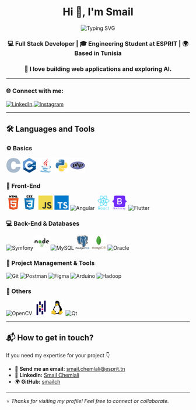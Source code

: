 <h1 align="center">Hi 👋, I'm Smail</h1>

<p align="center" style="margin: 15px;">
  <img src="https://readme-typing-svg.herokuapp.com?duration=2000&color=00BFFF&center=true&vCenter=true&width=435&lines=Full+Stack+Developer;Software+Engineer+Student;Passionate+about+AI+and+Web+Development;Always+learning+new+technologies" alt="Typing SVG" />
</p>

<h3 align="center">💻 Full Stack Developer | 🎓 Engineering Student at ESPRIT | 🌍 Based in Tunisia</h3>
<h3 align="center">🚀 I love building web applications and exploring AI.</h3>

---

### 🌐 Connect with me:
<p align="left">
  <a href="https://linkedin.com/in/smail-chemlali" target="blank">
    <img align="center" src="https://raw.githubusercontent.com/rahuldkjain/github-profile-readme-generator/master/src/images/icons/Social/linked-in-alt.svg" alt="LinkedIn" height="30" width="40" />
  </a>
  <a href="https://instagram.com/smail_chemlali" target="blank">
    <img align="center" src="https://raw.githubusercontent.com/rahuldkjain/github-profile-readme-generator/master/src/images/icons/Social/instagram.svg" alt="Instagram" height="30" width="40" />
  </a>
</p>

---

## 🛠 Languages and Tools

### ⚙️ Basics
<p align="left">
  <img src="https://raw.githubusercontent.com/devicons/devicon/master/icons/c/c-original.svg" alt="C" width="40" height="40"/> 
  <img src="https://raw.githubusercontent.com/devicons/devicon/master/icons/cplusplus/cplusplus-original.svg" alt="C++" width="40" height="40"/> 
  <img src="https://raw.githubusercontent.com/devicons/devicon/master/icons/java/java-original.svg" alt="Java" width="40" height="40"/> 
  <img src="https://raw.githubusercontent.com/devicons/devicon/master/icons/python/python-original.svg" alt="Python" width="40" height="40"/> 
  <img src="https://raw.githubusercontent.com/devicons/devicon/master/icons/php/php-original.svg" alt="PHP" width="40" height="40"/>
</p>

### 🎨 Front-End
<p align="left">
  <img src="https://raw.githubusercontent.com/devicons/devicon/master/icons/html5/html5-original-wordmark.svg" alt="HTML5" width="40" height="40"/>
  <img src="https://raw.githubusercontent.com/devicons/devicon/master/icons/css3/css3-original-wordmark.svg" alt="CSS3" width="40" height="40"/>
  <img src="https://raw.githubusercontent.com/devicons/devicon/master/icons/javascript/javascript-original.svg" alt="JavaScript" width="40" height="40"/> 
  <img src="https://raw.githubusercontent.com/devicons/devicon/master/icons/typescript/typescript-original.svg" alt="TypeScript" width="40" height="40"/>
  <img src="https://angular.io/assets/images/logos/angular/angular.svg" alt="Angular" width="40" height="40"/>
  <img src="https://raw.githubusercontent.com/devicons/devicon/master/icons/react/react-original-wordmark.svg" alt="React" width="40" height="40"/>
  <img src="https://raw.githubusercontent.com/devicons/devicon/master/icons/bootstrap/bootstrap-plain-wordmark.svg" alt="Bootstrap" width="40" height="40"/> 
  <img src="https://www.vectorlogo.zone/logos/flutterio/flutterio-icon.svg" alt="Flutter" width="40" height="40"/> 
</p>

### 💻 Back-End & Databases
<p align="left">
  <img src="https://symfony.com/logos/symfony_black_03.svg" alt="Symfony" width="40" height="40"/> 
  <img src="https://raw.githubusercontent.com/devicons/devicon/master/icons/nodejs/nodejs-original-wordmark.svg" alt="NodeJS" width="40" height="40"/> 
  <img src="https://www.mysql.com/common/logos/logo-mysql-170x115.png" alt="MySQL" width="40" height="40"/> 
  <img src="https://raw.githubusercontent.com/devicons/devicon/master/icons/postgresql/postgresql-original-wordmark.svg" alt="PostgreSQL" width="40" height="40"/> 
  <img src="https://raw.githubusercontent.com/devicons/devicon/master/icons/mongodb/mongodb-original-wordmark.svg" alt="MongoDB" width="40" height="40"/> 
  <img src="https://www.oracle.com/a/ocom/img/hp11-intl-oracle-logo.jpg" alt="Oracle" width="40" height="40"/> 
</p>

### 🧩 Project Management & Tools
<p align="left">
  <img src="https://www.vectorlogo.zone/logos/git-scm/git-scm-icon.svg" alt="Git" width="40" height="40"/> 
  <img src="https://www.vectorlogo.zone/logos/getpostman/getpostman-icon.svg" alt="Postman" width="40" height="40"/> 
  <img src="https://www.vectorlogo.zone/logos/figma/figma-icon.svg" alt="Figma" width="40" height="40"/> 
  <img src="https://cdn.worldvectorlogo.com/logos/arduino-1.svg" alt="Arduino" width="40" height="40"/> 
  <img src="https://www.vectorlogo.zone/logos/apache_hadoop/apache_hadoop-icon.svg" alt="Hadoop" width="40" height="40"/> 
</p>

### 🧠 Others
<p align="left">
  <img src="https://opencv.org/wp-content/uploads/2020/07/OpenCV_logo_no_text_.png" alt="OpenCV" width="40" height="40"/> 
  <img src="https://raw.githubusercontent.com/devicons/devicon/2ae2a900d2f041da66e950e4d48052658d850630/icons/pandas/pandas-original.svg" alt="Pandas" width="40" height="40"/> 
  <img src="https://raw.githubusercontent.com/devicons/devicon/master/icons/linux/linux-original.svg" alt="Linux" width="40" height="40"/> 
  <img src="https://upload.wikimedia.org/wikipedia/commons/0/0b/Qt_logo_2016.svg" alt="Qt" width="40" height="40"/>
</p>

---

## 📬 How to get in touch?

If you need my expertise for your project 👇  
- 📧 **Send me an email:** [smail.chemlali@esprit.tn](mailto:smail.chemlali@esprit.tn)  
- 💼 **LinkedIn:** [Smail Chemlali](https://www.linkedin.com/in/smail-chemlali-a494642a4/)  
- 🌍 **GitHub:** [smailch](https://github.com/smailch)

---
⭐️ *Thanks for visiting my profile! Feel free to connect or collaborate.*
